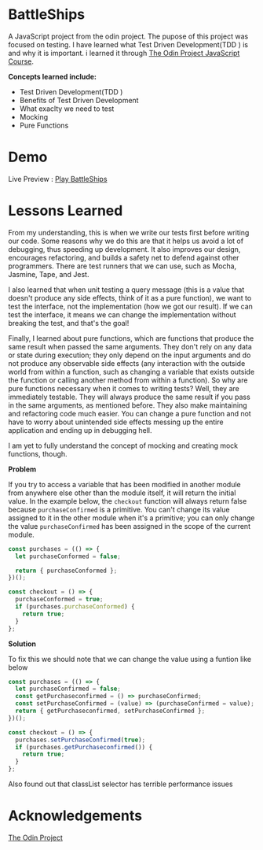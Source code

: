 # BattleShips

A JavaScript project from the odin project. The pupose of this project was focused on testing. I have learned what Test Driven Development(TDD ) is and why it is important. i learned it through [The Odin Project JavaScript Course](https://www.theodinproject.com/paths/full-stack-javascript/courses/javascript).

**Concepts learned include:**

- Test Driven Development(TDD )
- Benefits of Test Driven Development
- What exaclty we need to test
- Mocking
- Pure Functions

# Demo

Live Preview : [Play BattleShips](icep0ps.github.io/calculator/)

# Lessons Learned

From my understanding, this is when we write our tests first before writing our code. Some reasons why we do this are that it helps us avoid a lot of debugging, thus speeding up development. It also improves our design, encourages refactoring, and builds a safety net to defend against other programmers. There are test runners that we can use, such as Mocha, Jasmine, Tape, and Jest.

I also learned that when unit testing a query message (this is a value that doesn't produce any side effects, think of it as a pure function), we want to test the interface, not the implementation (how we got our result). If we can test the interface, it means we can change the implementation without breaking the test, and that's the goal!

Finally, I learned about pure functions, which are functions that produce the same result when passed the same arguments. They don't rely on any data or state during execution; they only depend on the input arguments and do not produce any observable side effects (any interaction with the outside world from within a function, such as changing a variable that exists outside the function or calling another method from within a function). So why are pure functions necessary when it comes to writing tests? Well, they are immediately testable. They will always produce the same result if you pass in the same arguments, as mentioned before. They also make maintaining and refactoring code much easier. You can change a pure function and not have to worry about unintended side effects messing up the entire application and ending up in debugging hell.

I am yet to fully understand the concept of mocking and creating mock functions, though.

**Problem**

If you try to access a variable that has been modified in another module from anywhere else other than the module itself, it will return the initial value. In the example below, the `checkout` function will always return false because `purchaseConfirmed` is a primitive. You can't change its value assigned to it in the other module when it's a primitive; you can only change the value `purchaseConfirmed` has been assigned in the scope of the current module.

```js
const purchases = (() => {
  let purchaseConformed = false;

  return { purchaseConformed };
})();

const checkout = () => {
  purchaseConformed = true;
  if (purchases.purchaseConformed) {
    return true;
  }
};
```

**Solution**

To fix this we should note that we can change the value using a funtion like below

```js
const purchases = (() => {
  let purchaseConfirmed = false;
  const getPurchaseconfirmed = () => purchaseConfirmed;
  const setPurchaseConfirmed = (value) => (purchaseConfirmed = value);
  return { getPurchaseconfirmed, setPurchaseConfirmed };
})();

const checkout = () => {
  purchases.setPurchaseConfirmed(true);
  if (purchases.getPurchaseconfirmed()) {
    return true;
  }
};
```

Also found out that classList selector has terrible performance issues

# Acknowledgements

[The Odin Project](https://www.theodinproject.com)
